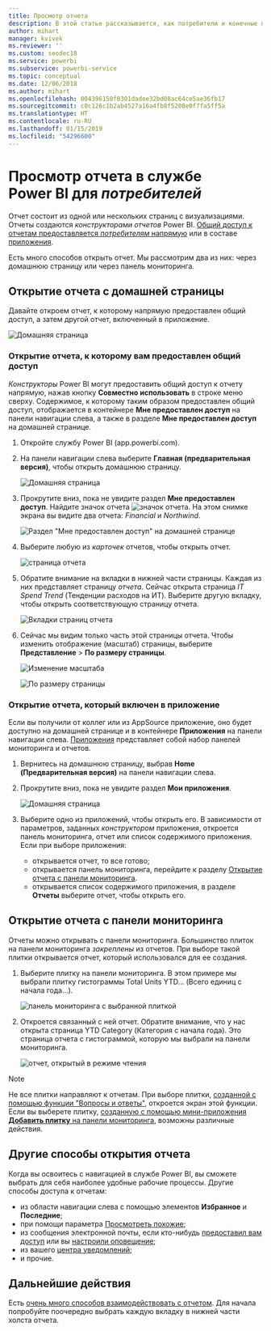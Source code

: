 ```yaml
---
title: Просмотр отчета
description: В этой статье рассказывается, как потребители и конечные пользователи Power BI могут открыть и просмотреть отчет Power BI.
author: mihart
manager: kvivek
ms.reviewer: ''
ms.custom: seodec18
ms.service: powerbi
ms.subservice: powerbi-service
ms.topic: conceptual
ms.date: 12/06/2018
ms.author: mihart
ms.openlocfilehash: 004396150f0301dadee32bd08ac64ce5ae36fb17
ms.sourcegitcommit: c8c126c1b2ab4527a16a4fb8f5208e0f7fa5ff5a
ms.translationtype: HT
ms.contentlocale: ru-RU
ms.lasthandoff: 01/15/2019
ms.locfileid: "54296600"
---
```

# <a name="view-a-report-in-power-bi-service-for-consumers"></a>Просмотр отчета в службе Power BI для *потребителей*
Отчет состоит из одной или нескольких страниц с визуализациями. Отчеты создаются *конструкторами отчетов* Power BI. [Общий доступ к отчетам предоставляется *потребителям* напрямую](end-user-shared-with-me.md) или в составе [приложения](end-user-apps.md). 

Есть много способов открыть отчет. Мы рассмотрим два из них: через домашнюю страницу или через панель мониторинга. 

<!-- add art-->


## <a name="open-a-report-from-your-home-page"></a>Открытие отчета с домашней страницы
Давайте откроем отчет, к которому напрямую предоставлен общий доступ, а затем другой отчет, включенный в приложение.

   ![Домашняя страница](./media/end-user-report-open/power-bi-home.png)

### <a name="open-a-report-that-has-been-shared-with-you"></a>Открытие отчета, к которому вам предоставлен общий доступ
*Конструкторы* Power BI могут предоставить общий доступ к отчету напрямую, нажав кнопку **Совместно использовать** в строке меню сверху. Содержимое, к которому таким образом предоставлен общий доступ, отображается в контейнере **Мне предоставлен доступ** на панели навигации слева, а также в разделе **Мне предоставлен доступ** на домашней странице.

1. Откройте службу Power BI (app.powerbi.com).

2. На панели навигации слева выберите **Главная (предварительная версия)**, чтобы открыть домашнюю страницу.  

   ![Домашняя страница](./media/end-user-report-open/power-bi-select-home.png)
   
3. Прокрутите вниз, пока не увидите раздел **Мне предоставлен доступ**. Найдите значок отчета ![значок отчета](./media/end-user-report-open/power-bi-report-icon.png). На этом снимке экрана вы видите два отчета: *Financial* и *Northwind*. 
   
   ![Раздел "Мне предоставлен доступ" на домашней странице](./media/end-user-report-open/power-bi-shared.png)

4. Выберите любую из *карточек* отчетов, чтобы открыть отчет.

   ![страница отчета](./media/end-user-report-open/power-bi-report1.png)

5. Обратите внимание на вкладки в нижней части страницы. Каждая из них представляет страницу *отчета*. Сейчас открыта страница *IT Spend Trend* (Тенденции расходов на ИТ). Выберите другую вкладку, чтобы открыть соответствующую страницу отчета. 

   ![Вкладки страниц отчета](./media/end-user-report-open/power-bi-tabs.png)

6. Сейчас мы видим только часть этой страницы отчета. Чтобы изменить отображение (масштаб) страницы, выберите **Представление** > **По размеру страницы**.

   ![Изменение масштаба](./media/end-user-report-open/power-bi-fit.png)

   ![По размеру страницы](./media/end-user-report-open/power-bi-report2.png)

### <a name="open-a-report-that-is-part-of-an-app"></a>Открытие отчета, который включен в приложение
Если вы получили от коллег или из AppSource приложение, оно будет доступно на домашней странице и в контейнере **Приложения** на панели навигации слева. [Приложения](end-user-apps.md) представляет собой набор панелей мониторинга и отчетов.

1. Вернитесь на домашнюю страницу, выбрав **Home (Предварительная версия)** на панели навигации слева.

7. Прокрутите вниз, пока не увидите раздел **Мои приложения**.

   ![Домашняя страница](./media/end-user-report-open/power-bi-my-apps.png)

8. Выберите одно из приложений, чтобы открыть его. В зависимости от параметров, заданных *конструктором* приложения, откроется панель мониторинга, отчет или список содержимого приложения. Если при выборе приложения:
    - открывается отчет, то все готово;
    - открывается панель мониторинга, перейдите к разделу [Открытие отчета с панели мониторинга](#Open-a-report-from-a-dashboard).
    - открывается список содержимого приложения, в разделе **Отчеты** выберите отчет, чтобы открыть его.


## <a name="open-a-report-from-a-dashboard"></a>Открытие отчета с панели мониторинга
Отчеты можно открывать с панели мониторинга. Большинство плиток на панели мониторинга *закреплены* из отчетов. При выборе такой плитки открывается отчет, который использовался для ее создания. 

1. Выберите плитку на панели мониторинга. В этом примере мы выбрали плитку гистограммы Total Units YTD... (Всего единиц с начала года...).

    ![панель мониторинга с выбранной плиткой](./media/end-user-report-open/power-bi-dashboard.png)

2.  Откроется связанный с ней отчет. Обратите внимание, что у нас открыта страница YTD Category (Категория с начала года). Это страница отчета с гистограммой, которую мы выбрали на панели мониторинга.

    ![отчет, открытый в режиме чтения](./media/end-user-report-open/power-bi-report-new.png)

> [!NOTE]
> Не все плитки направляют к отчетам. При выборе плитки, [созданной с помощью функции "Вопросы и ответы"](end-user-q-and-a.md), откроется экран этой функции. Если вы выберете плитку, [созданную с помощью мини-приложения **Добавить плитку** на панели мониторинга](../service-dashboard-add-widget.md), возможны различные действия.  


##  <a name="still-more-ways-to-open-a-report"></a>Другие способы открытия отчета
Когда вы освоитесь с навигацией в службе Power BI, вы сможете выбрать для себя наиболее удобные рабочие процессы. Другие способы доступа к отчетам:
- из области навигации слева с помощью элементов **Избранное** и **Последние**;    
- при помощи параметра [Просмотреть похожие](end-user-related.md);    
- из сообщения электронной почты, если кто-нибудь [предоставил вам доступ](../service-share-reports.md) или вы [настроили оповещение](end-user-alerts.md);    
- из вашего [центра уведомлений](end-user-notification-center.md);    
- и прочие.

## <a name="next-steps"></a>Дальнейшие действия
Есть [очень много способов взаимодействовать с отчетом](end-user-reading-view.md).  Для начала попробуйте поочередно выбрать каждую вкладку в нижней части холста отчета.

